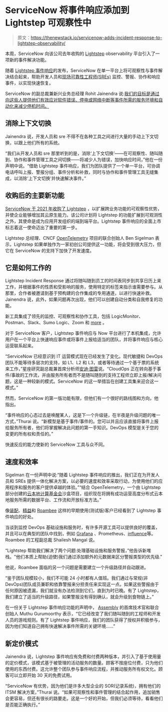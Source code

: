 # ServiceNow 将事件响应添加到 Lightstep 可观察性中

> 原文：<https://thenewstack.io/servicenow-adds-incident-response-to-lightstep-observability/>

本周，ServiceNow 向该公司去年收购的 [Lightstep](https://lightstep.com/) observability 平台引入了一项新的事件解决功能。

随着 [Lightstep 事件响应](https://lightstep.com/incident-response/)的发布，ServiceNow 在单一平台上将可观察性与事件解决结合起来，帮助开发人员和[现场可靠性工程师(SREs)](https://thenewstack.io/building-sre-teams-with-specialization/) 监控、警报、协作和响应事件，以实现快速恢复。

ServiceNow 的副总裁兼新兴业务总经理 Rohit Jainendra 说:[我们的目标是通过向这些人提供他们有效应对软件错误、停电或网络中断等事件所需的服务环境和自动化来减少停机时间。](https://www.linkedin.com/in/rohitjainendra/)

## 消除上下文切换

Jainendra 说，开发人员和 sre 不得不在各种工具之间进行大量的手动上下文切换，以跟上他们所有的系统。

“我们从开发人员和 sre 那里听到的是，消除‘上下文切换’——在可观察性、随叫随到、协作和事件管理工具之间切换——将减少人为错误，加快响应时间，”他在一份声明中说。“借助 Lightstep 事件响应，我们为团队提供了一个单一平台，可协调电话呼叫上报、警报分组、事件分析和补救，同时与协作和事件管理工具无缝集成，以消除‘上下文切换’并快速解决事件。”

## 收购后的主要新功能

[ServiceNow 于 2021 年收购了 Lightstep](https://thenewstack.io/servicenows-lightstep-buy-moves-observability-up-the-stack/) ，以扩展跨业务功能的可观察性优势，并使企业能够增加其云原生能力。该公司计划将 Lightstep 的功能扩展到可观测性之外，其使命是成为应用开发组织的端到端平台。Lightstep 事件响应的全面上市标志着这一使命迈出了重要的第一步。

Lightstep 总经理、CNCF [OpenTelemetry](https://thenewstack.io/why-opentelemetry-is-the-future-of-instrumentation/) 项目的联合创始人 Ben Sigelman 表示，Lightstep 如果单独作为一家初创公司提供这一功能，将会受到很大压力，但它在 ServiceNow 的支持下加快了开发速度。

## 它是如何工作的

Lightstep Incident Response 通过将随叫随到员工的时间表同步到共享日历上来工作，并根据事件的性质和受影响的服务，使用特定的标签来指示谁需要参与。从那里，合作者被邀请到基于预构建的合作集成的专用通道，以进行快速补救。Jainendra 说，此外，如果问题再次出现，他们可以创建自动分类和自我修复的功能。

新工具集成了领先的监控、可观察性和协作工具，包括 LogicMonitor、Postman、Slack、Sumo Logic、Zoom 和 [more](https://lightstep.com/integrations) 。

对于 ServiceNow 客户，Lightstep 事件响应与 Now 平台进行了本机集成，允许用户在一个平台上快速响应事件或将事件上报给适当的团队，并将事件响应与核心运营联系起来。

“ServiceNow 已经意识到 IT 运营模式现在已经发生了变化。现代敏捷和 DevOps 团队不能等待多层次的支持，如 L1、L2 和 L3，或者等待通过一个基于票的系统来工作，”星座研究副总裁兼首席分析师[安迪·图雷](https://www.linkedin.com/in/andythurai/)说。“CloudOps 正在转向基于事件/事故的工作流，并由服务所有者而不是随叫随到的支持工程师立即上报/解决问题，这是一种较新的模式。ServiceNow 的这一举措旨在创建工具集来迎合这一模式。”

然而，ServiceNow 的第一版功能有限，但他们有一个很好的路线图和方向，他指出。

“事件响应的心态过去是唤醒某人，这是下一个升级链，在半夜是升级问题的唯一方式，”Thurai 说。“新模型是基于事件/事件的。您可以并且应该直接将事件上报给服务所有者，他们将掌握解决此问题的第一手知识。DevOps 模型是关于您的变更的所有权和责任的。”

快速反应的能力使新的 ServiceNow 工具与众不同。

## 速度和效率

Sigelman 在一份声明中说:“随着 Lightstep 事件响应的推出，我们正在为开发人员和 SREs 提供一体化解决方案，以必要的速度和效率采取行动，为使用他们的应用程序和服务的客户提供卓越的体验。”“结合 OpenTelemetry，一个由 Lightstep 部分创建的[云本地计算基金会](https://cncf.io/?utm_content=inline-mention)沙盒项目，组织现在将拥有成功运营高度分布式云本地服务所需的数据平台、工作流和开放标准方法。”

像[装配](https://www.joinassembly.com/)、[精益](https://www.withlean.com/)和 [Roambee](https://www.roambee.com/) 这样的早期使用(测试版)客户已经看到了 Lightstep 事件响应的好处。

当谈到监控 DevOps 基础设施和服务时，有许多开源工具可以提供良好的覆盖，并且可以在典型的团队中找到，例如 [Grafana](https://thenewstack.io/will-grafana-become-easier-to-use-in-2022/) 、Prometheus、[influence](https://www.influxdata.com/?utm_content=inline-mention)等。Roambee 的工程副总裁 Shailesh Mangal 说。

“Lightstep 帮助我们解决了两个问题:处理基础设施和服务警报，”他告诉新堆栈。"他们本质上帮助(迫使)我们通过添加额外的元数据来区分警报类型的优先级."

他说，Roambee 面临的另一个问题是需要建立一个升级路径并自动跟进。

“鉴于团队规模较小，我们不可能 24 小时都有人值班。我们通过与常规(非 DevOps)团队成员兼职和依靠警报来分担责任来实现这一点。如果这些警报由于任何原因被遗漏，我们就没有办法检测到它们，直到为时已晚。有了 Lightstep，我们建立了适当的升级路径，如果警报没有得到确认，就会升级到食物链上。”

在一份关于 Lightstep 事件响应功能的声明中， [Assembly](https://www.joinassembly.com/) 的首席技术官和联合创始人 Muthu Gurumoorthy 表示，“它已经改变了我们随叫随到的工程师和开发人员的游戏规则。有了 Lightstep 事件响应，我们的团队获得了授权并积极参与，因为他们知道自己拥有快速解决事件所需的关键环境……”

## 新定价模式

Jainendra 说，Lightstep 事件响应有免费和付费两种版本，并引入了基于使用量的定价模式，该模式基于被管理的活动服务的数量。顾客不按座位付费，只为他们使用的东西付费。这允许整个团队参与事件响应流程，并推动服务所有权文化。顾客可以立即开始 30 天的免费试用。

“ServiceNow 有优势，因为他们是许多大型企业的 SOR(记录系统)，拥有他们的 ITSM 解决方案，”Thurai 说。“如果可观察性和事件管理的结合起作用，追加销售会更容易，但还有很长的路要走。这是一个好的开始，但我们必须等待，看看他们是否能正确执行。”

<svg xmlns:xlink="http://www.w3.org/1999/xlink" viewBox="0 0 68 31" version="1.1"><title>Group</title> <desc>Created with Sketch.</desc></svg>